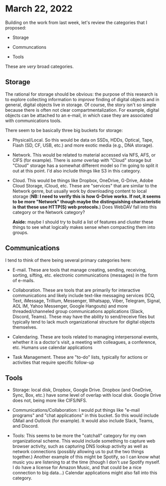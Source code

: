 # March 22, 2022

Building on the work from last week, let's review the categories that I
proposed:

* Storage

* Communcations

* Tools

These are _very_ broad categories.

## Storage

The rational for storage should be obvious:
the purpose of this research is to explore collecting information to _improve_
finding of digital objects and in general, digital objects live in storage.  Of
course, the story isn't so simple because there is often not clear
compartmentalization.  For example, digital objects can be attached to an
e-mail, in which case they are associated with communications tools.

There seem to be basically three big buckets for storage:

* Physical/Local.  So this would be data on SSDs, HDDs, Optical, Tape, Flash
  (SD, CF, USB, etc.) and more exotic media (e.g., DNA storage).

* Network.  This would be related to material accessed via NFS, AFS, or CIFS
  (for example).  There is _some_ overlap with "Cloud" storage but "Cloud"
  storage has a somewhat different model so I'm going to split it out at this
  point.  I'd also include things like S3 in this category.

* Cloud.  This would be things like Dropbox, OneDrive, G-Drive, Adobe Cloud
  Storage, iCloud, etc.  These are "services" that are similar to the Network
  genre, but usually work by downloading content to local storage (**NB: I need
  to verify this is how G-Drive works. If not, it seems to be more "Network"
  though maybe the distinguishing characteristic is that these use HTTP(S) web
  protocols.**)  Does WebDAV fall into this category or the Network category?

  **Aside:** maybe I should try to build a list of features and cluster these
  things to see what logically makes sense when compacting them into groups.

## Communications

I tend to think of there being several primary categories here:

* E-mail.  These are tools that manage creating, sending, receiving, sorting,
  sifting, etc. electronic communications (messages) in the form of e-mails.

* Collaboration.  These are tools that are primarily for interactive
  communications and likely include text-like messaging services (ICQ, Text,
  iMessage, Trillium, Messenger, Whatsapp, Viber, Telegram, Signal, AOL IM,
  Yahoo Messenger, Google Hangouts) and more threaded/channeled group
  communications applications (Slack, Discord, Teams).  These may have the
  ability to send/receive files but typically tend to lack much organizational
  structure for digital objects themselves.

* Calendaring.  These are tools related to managing interpersonal events,
  whether it is a doctor's visit, a meeting with colleagues, a conference, etc.
  Humans use calendar applications

* Task Management.  These are "to-do" lists, typically for actions or activities
  that require specific follow-up

## Tools


* Storage: local disk, Dropbox, Google Drive.  Dropbox (and OneDrive, Sync, Box,
  etc.) have some level of overlap with local disk.  Google Drive does not,
  being more like CIFS/NFS.

* Communications/Collaboration: I would put things like "e-mail programs" and
  "chat applications" in this bucket.  So this would include GMail and Outlook
  (for example).  It would also include Slack, Teams, and Discord.

* Tools: This seems to be more the "catchall" category for my own organizational
  scheme.  This would include something to capture web browser activity, such as
  capturing DNS lookup activity as well as network connections (possibly
  allowing us to put the two things together.)  Another example of this might be
  Spotify, so I can know what music you are listening to at the time (though I
  don't _use_ Spotify myself.  I do have a license for Amazon Music, and that
  could be a nice connection to big data...)  Calendar applications might also
  fall into this category.
